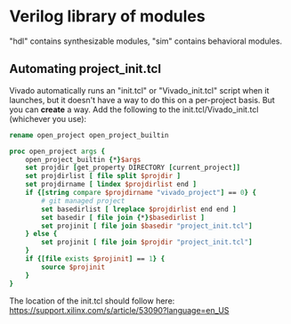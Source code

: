 # Verilog library of modules

"hdl" contains synthesizable modules, "sim" contains behavioral modules.

## Automating project_init.tcl

Vivado automatically runs an "init.tcl" or "Vivado_init.tcl" script when it
launches, but it doesn't have a way to do this on a per-project basis.
But you can **create** a way. Add the following to the init.tcl/Vivado_init.tcl
(whichever you use):

```tcl
rename open_project open_project_builtin

proc open_project args {
    open_project_builtin {*}$args
    set projdir [get_property DIRECTORY [current_project]]
    set projdirlist [ file split $projdir ]
    set projdirname [ lindex $projdirlist end ]
    if {[string compare $projdirname "vivado_project"] == 0} {
        # git managed project
        set basedirlist [ lreplace $projdirlist end end ]
        set basedir [ file join {*}$basedirlist ]
        set projinit [ file join $basedir "project_init.tcl"]
    } else {
        set projinit [ file join $projdir "project_init.tcl"]
    }
    if {[file exists $projinit] == 1} {
        source $projinit
    }
}
```

The location of the init.tcl should follow here:
https://support.xilinx.com/s/article/53090?language=en_US
